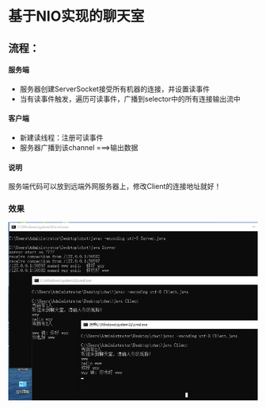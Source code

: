 # 基于NIO实现的聊天室
## 流程：
#### 服务端
* 服务器创建ServerSocket接受所有机器的连接，并设置读事件
* 当有读事件触发，遍历可读事件，广播到selector中的所有连接输出流中
#### 客户端
* 新建读线程：注册可读事件
* 服务器广播到该channel ===\>输出数据
#### 说明
服务端代码可以放到远端外网服务器上，修改Client的连接地址就好！
### 效果
![demo](./demo.png)
